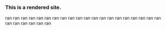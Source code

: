 ### This is a rendered site.
ran
ran
ran
ran
ran
ran
ran
ran
ran
ran
ran
ran
ran
ran
ran
ran
ran
ran
ran
ran
ran
ran
ran
ran
ran
ran
